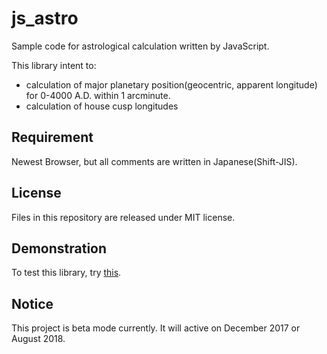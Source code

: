 # js_astro
Sample code for astrological calculation written by JavaScript.

This library intent to:

* calculation of major planetary position(geocentric, apparent longitude) for 0-4000 A.D. within 1 arcminute.
* calculation of house cusp longitudes

## Requirement
Newest Browser, but all comments are written in Japanese(Shift-JIS).

## License
Files in this repository are released under MIT license.

## Demonstration
To test this library, try [this](http://astsakai.halfmoon.jp/fortune/platest_js.html).

## Notice
This project is beta mode currently. It will active on December 2017 or August 2018.
